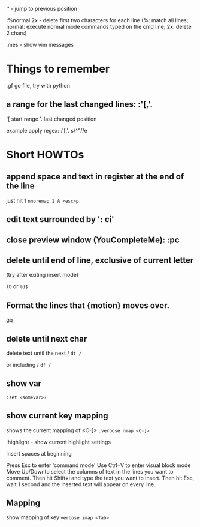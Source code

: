 '' - jump to previous position

:%normal 2x - delete first two characters for each line (%: match all lines; normal: execute normal mode commands typed on the cmd line; 2x: delete 2 chars)

:mes - show vim messages

# Things to remember
:gf go file, try with python

## a range for the last changed lines: :'[,'.

'[ start range
'. last changed position

example apply regex: :'[,'. s/^\"//e<CR>



# Short HOWTOs


## append space and text in register at the end of the line

just hit 1
`nnoremap 1 A <esc>p`

## edit text surrounded by ': ci'

## close preview window (YouCompleteMe): :pc

## delete until end of line, exclusive of current letter 
(try after exiting insert mode)

`lD` or `ld$`

## Format the lines that {motion} moves over.

gq

## delete until next char

delete text until the next /
`dt /`

or including /
`df /`

## show var

`:set <somevar>?`

## show current key mapping

shows the current mapping of <C-]>
`:verbose nmap <C-]>`

:highlight - show current highlight settings


insert spaces at beginning

Press Esc to enter 'command mode'
Use Ctrl+V to enter visual block mode
Move Up/Downto select the columns of text in the lines you want to comment.
Then hit Shift+i and type the text you want to insert.
Then hit Esc, wait 1 second and the inserted text will appear on every line.


## Mapping

show mapping of <Tab> key
`verbose imap <Tab>`

